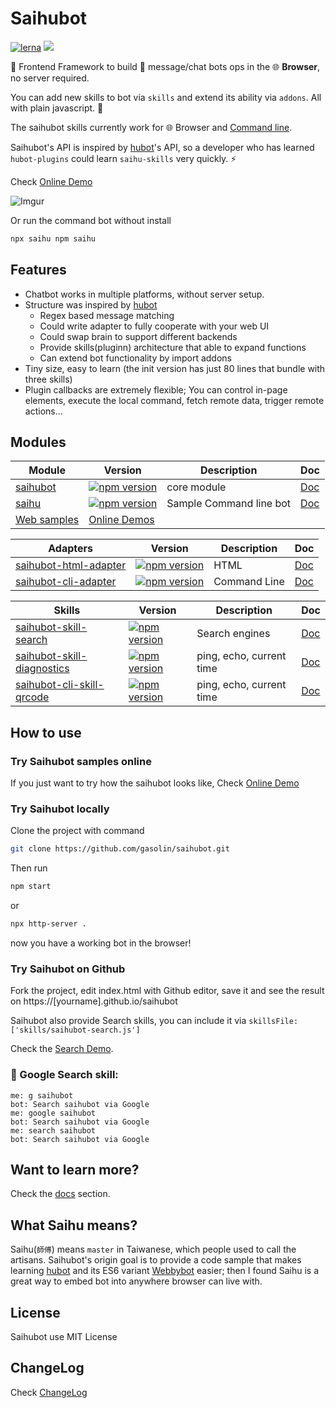 # Saihubot

[![lerna](https://img.shields.io/badge/maintained%20with-lerna-cc00ff.svg)](https://lerna.js.org/) [![](https://github.com/gasolin/saihubot/workflows/Lint%20Action/badge.svg)](https://github.com/gasolin/saihubot/actions?query=workflow%3A%22Lint+Action%22)

:robot: Frontend Framework to build :speech_balloon: message/chat bots ops in the :globe_with_meridians: **Browser**, no server required.

You can add new skills to bot via `skills` and extend its ability via `addons`. All with plain javascript. :clap:

The saihubot skills currently work for :globe_with_meridians: Browser and [Command line](https://github.com/gasolin/saihubot-cli).

Saihubot's API is inspired by [hubot](https://github.com/github/hubot/)'s API, so a developer who has learned `hubot-plugins` could learn `saihu-skills` very quickly. :zap:

Check [Online Demo](https://gasolin.github.io/saihubot/)

![Imgur](https://i.imgur.com/zoLMvTG.png)

Or run the command bot without install

```sh
npx saihu npm saihu
```

## Features

* Chatbot works in multiple platforms, without server setup.
* Structure was inspired by [hubot](https://github.com/github/hubot/)
  * Regex based message matching
  * Could write adapter to fully cooperate with your web UI
  * Could swap brain to support different backends
  * Provide skills(pluginn) architecture that able to expand functions
  * Can extend bot functionality by import addons
* Tiny size, easy to learn (the init version has just 80 lines that bundle with three skills)
* Plugin callbacks are extremely flexible; You can control in-page elements, execute the local command, fetch remote data, trigger remote actions...

## Modules

| Module  | Version | Description | Doc |
| --------|---------|-------------|-----|
| [saihubot](https://github.com/gasolin/saihubot/tree/gh-pages/packages/saihubot#readme) | [![npm version](https://badge.fury.io/js/saihubot.svg)](https://badge.fury.io/js/saihubot) | core module|[Doc](http://gasolin.idv.tw/saihubot/docs/saihubot/) |
| [saihu](https://github.com/gasolin/saihubot/tree/gh-pages/packages/cli#readme) | [![npm version](https://badge.fury.io/js/saihu.svg)](https://badge.fury.io/js/saihu) | Sample Command line bot |[Doc](http://gasolin.idv.tw/saihubot/docs/saihu) |
| [Web samples](https://github.com/gasolin/saihubot/tree/gh-pages/samples) | [Online Demos](https://gasolin.github.io/saihubot/) | |

| Adapters | Version | Description | Doc |
| --------|---------|-------------|-----|
|[saihubot-html-adapter](https://github.com/gasolin/saihubot/tree/gh-pages/packages/html-adapter#readme) |[![npm version](https://badge.fury.io/js/saihubot-html-adapter.svg)](https://badge.fury.io/js/saihubot-html-adapter) |HTML |[Doc](http://gasolin.idv.tw/saihubot/docs/saihubot-html-adapter) |
|[saihubot-cli-adapter](https://github.com/gasolin/saihubot/tree/gh-pages/packages/cli-adapter#readme) |[![npm version](https://badge.fury.io/js/saihubot-cli-adapter.svg)](https://badge.fury.io/js/saihubot-cli-adapter) |Command Line |[Doc](http://gasolin.idv.tw/saihubot/docs/saihubot-cli-adapter) |

| Skills | Version | Description | Doc |
| --------|---------|-------------|-----|
|[saihubot-skill-search](https://github.com/gasolin/saihubot/tree/gh-pages/packages/skill-search#readme) |[![npm version](https://badge.fury.io/js/saihubot-skill-search.svg)](https://badge.fury.io/js/saihubot-skill-search) | Search engines |[Doc](http://gasolin.idv.tw/saihubot/docs/saihubot-skill-search) |
|[saihubot-skill-diagnostics](https://github.com/gasolin/saihubot/tree/gh-pages/packages/skill-diagnostics#readme) |[![npm version](https://badge.fury.io/js/saihubot-skill-diagnostics.svg)](https://badge.fury.io/js/saihubot-skill-diagnostics) | ping, echo, current time | [Doc](http://gasolin.idv.tw/saihubot/docs/saihubot-skill-diagnostics) |
|[saihubot-cli-skill-qrcode](https://github.com/gasolin/saihubot/tree/gh-pages/packages/cli-skill-qrcode#readme) |[![npm version](https://badge.fury.io/js/saihubot-cli-skill-qrcode.svg)](https://badge.fury.io/js/saihubot-cli-skill-qrcode) | ping, echo, current time | [Doc](http://gasolin.idv.tw/saihubot/docs/saihubot-cli-skill-qrcode) |

## How to use

### Try Saihubot samples online

If you just want to try how the saihubot looks like, Check [Online Demo](https://gasolin.github.io/saihubot/)

### Try Saihubot locally

Clone the project with command

```sh
git clone https://github.com/gasolin/saihubot.git
```

Then run


```sh
npm start
```

or

```sh
npx http-server .
```

now you have a working bot in the browser!

### Try Saihubot on Github

Fork the project, edit index.html with Github editor, save it and see the result on https://[yourname].github.io/saihubot


Saihubot also provide Search skills, you can include it via `skillsFile: ['skills/saihubot-search.js']`

Check the [Search Demo](https://gasolin.github.io/saihubot/samples/search).

### :mag_right: Google Search skill:

```
me: g saihubot
bot: Search saihubot via Google
me: google saihubot
bot: Search saihubot via Google
me: search saihubot
bot: Search saihubot via Google
```

## Want to learn more?

Check the [docs](https://github.com/gasolin/saihubot/tree/gh-pages/docs) section.

## What Saihu means?

Saihu(`師傅`) means `master` in Taiwanese, which people used to call the artisans.
Saihubot's origin goal is to provide a code sample that makes learning [hubot](https://github.com/github/hubot/) and its ES6 variant [Webbybot](https://github.com/gasolin/webbybot/) easier; then I found Saihu is a great way to embed bot into anywhere browser can live with.

## License

Saihubot use MIT License

## ChangeLog

Check [ChangeLog](CHANGELOG.md)
